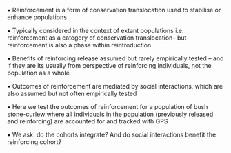 •	Reinforcement is a form of conservation translocation used to stabilise or enhance populations

•	Typically considered in the context of extant populations i.e. reinforcement as a category of conservation translocation– but reinforcement is also a phase within reintroduction

•	Benefits of reinforcing release assumed but rarely empirically tested – and if they are its usually from perspective of reinforcing individuals, not the population as a whole

•	Outcomes of reinforcement are mediated by social interactions, which are also assumed but not often empirically tested

•	Here we test the outcomes of reinforcement for a population of bush stone-curlew where all individuals in the population (previously released and reinforcing) are accounted for and tracked with GPS

•	We ask: do the cohorts integrate? And do social interactions benefit the reinforcing cohort? 

